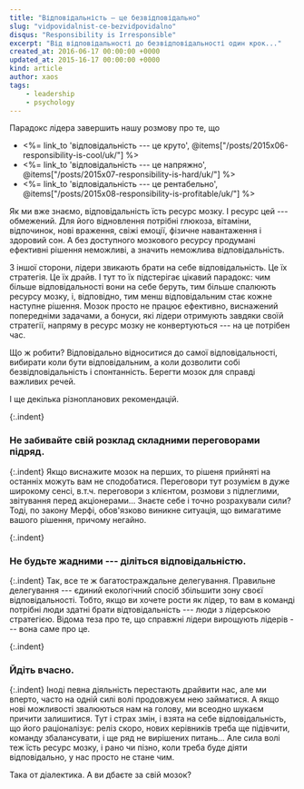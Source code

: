 ```yaml
---
title: "Відповідальність — це безвідповідально"
slug: "vidpovidalnist-ce-bezvidpovidalno"
disqus: "Responsibility is Irresponsible"
excerpt: "Від відповідальності до безвідповідальності один крок..."
created_at: 2016-06-17 00:00:00 +0000
updated_at: 2015-16-17 00:00:00 +0000
kind: article
author: xaos
tags:
    - leadership
    - psychology
---
```


Парадокс лідера завершить нашу розмову про те, що

- <%= link_to 'відповідальність --- це круто', @items["/posts/2015x06-responsibility-is-cool/uk/"] %>
- <%= link_to 'відповідальність --- це напряжно', @items["/posts/2015x07-responsibility-is-hard/uk/"] %>
- <%= link_to 'відповідальність --- це рентабельно', @items["/posts/2015x08-responsibility-is-profitable/uk/"] %>

Як ми вже знаємо, відповідальність їсть ресурс мозку.  І ресурс цей --- обмежений.  Для його відновлення потрібні глюкоза, вітаміни, відпочинок, нові враження, свіжі емоції, фізичне навантаження і здоровий сон.  А без доступного мозкового ресурсу продумані ефективні рішення неможливі, а значить неможлива відповідальність.
 
З іншої сторони, лідери звикають брати на себе відповідальність.  Це їх стратегія.  Це їх драйв.  І тут то їх підстерігає цікавий парадокс: чим більше відповідальності вони на себе беруть, тим більше спалюють ресурсу мозку, і, відповідно, тим менш відповідальним стає кожне наступне рішення.  Мозок просто не працює ефективно, виснажений попередніми задачами, а бонуси, які лідери отримують завдяки своїй стратегії, напряму в ресурс мозку не конвертуються --- на це потрібен час. 

Що ж робити?  Відповідально відноситися до самої відповідальності, вибирати коли бути відповідальним, а коли дозволити собі безвідповідальність і спонтанність.  Берегти мозок для справді важливих речей.

І ще декілька різнопланових рекомендацій.

{:.indent}
### Не забивайте свій розклад складними переговорами підряд.

{:.indent}
Якщо виснажите мозок на перших, то рішеня прийняті на останніх можуть вам не сподобатися.  Переговори тут розумієм в дуже широкому сенсі, в.т.ч. переговори з клієнтом, розмови з підлеглими, звітування перед акціонерами...  Знаєте себе і точно розрахували сили?  Тоді, по закону Мерфі, обов'язково виникне ситуація, що вимагатиме вашого рішення, причому негайно.

{:.indent}
### Не будьте жадними --- діліться відповідальністю.

{:.indent}
Так, все те ж багатостраждальне делегування.  Правильне делегування --- єдиний екологічний спосіб збільшити зону своєї відповідальності.  Тобто, якщо ви хочете рости як лідер, то вам в команді потрібні люди здатні брати відтовідальність --- люди з лідерською стратегією.  Відома теза про те, що справжні лідери вирощують лідерів --- вона саме про це.

{:.indent}
### Йдіть вчасно.

{:.indent}
Іноді певна діяльність перестають драйвити нас, але ми вперто, часто на одній силі волі продовжуєм нею займатися.  А якщо нові можливості звалюються нам на голову, ми всеодно шукаєм причити залишитися.  Тут і страх змін, і взята на себе відповідальність, що його раціоналізує: реліз скоро, нових керівників треба ще підівчити, команду збалансувати, і ще ряд не вирішених питань...  Але сила волі теж їсть ресурс мозку, і рано чи пізно, коли треба буде діяти відповідально, у нас просто не стане чим.

Така от діалектика.  А ви дбаєте за свій мозок?
